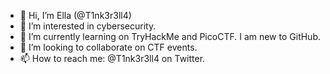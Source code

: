 - 👋 Hi, I’m Ella (@T1nk3r3ll4)
- 👀 I’m interested in cybersecurity.
- 🌱 I’m currently learning on TryHackMe and PicoCTF. I am new to GitHub.
- 💞️ I’m looking to collaborate on CTF events.
- 📫 How to reach me: @T1nk3r3ll4 on Twitter.

<!---
T1nk3r3ll4/T1nk3r3ll4 is a ✨ special ✨ repository because its `README.md` (this file) appears on your GitHub profile.
You can click the Preview link to take a look at your changes.
--->
